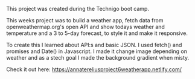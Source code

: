 This project was created during the Technigo boot camp.

This weeks project was to build a weather app, fetch data from openweathermap.org's open API and show todays weather and temperature and a 3 to 5-day forecast, to style it and make it responsive.

To create this I learned about API:s and basic JSON. I used fetch() and promises and Date() in Javascript. I made it change image depending on weather and as a stech goal I made the background gradient when misty.

Check it out here: 
https://annatereliusproject6weatherapp.netlify.com/


